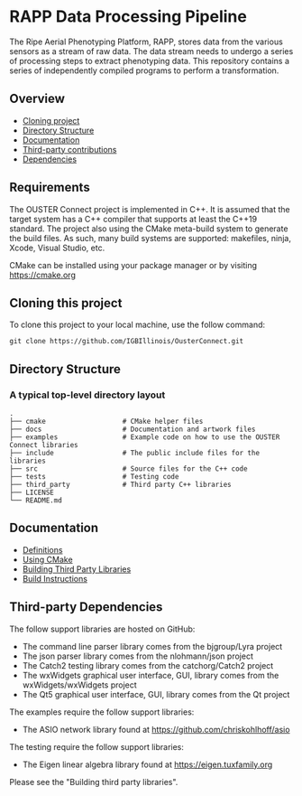 
# RAPP Data Processing Pipeline

The Ripe Aerial Phenotyping Platform, RAPP, stores data from the various sensors as a stream of raw data.  The data stream needs to undergo a series of processing steps to extract phenotyping data.  This repository contains a series of independently compiled programs to perform a transformation. 

## Overview

* [Cloning project](#Cloning-this-project)
* [Directory Structure](#Directory-Structure)
* [Documentation](#Documentation)
* [Third-party contributions](#third-party-Contributions)
* [Dependencies](#Dependencies)

## Requirements

The OUSTER Connect project is implemented in C++.  It is assumed that the target system has a C++ compiler that supports at least the C++19 standard.  The project also using the CMake meta-build system to generate the build files.  As such, many build systems are supported: makefiles, ninja, Xcode, Visual Studio, etc.

CMake can be installed using your package manager or by visiting https://cmake.org

## Cloning this project

To clone this project to your local machine, use the follow command:

    git clone https://github.com/IGBIllinois/OusterConnect.git


## Directory Structure

### A typical top-level directory layout

    .
    ├── cmake                   # CMake helper files
    ├── docs                    # Documentation and artwork files
    ├── examples                # Example code on how to use the OUSTER Connect libraries
    ├── include                 # The public include files for the libraries
    ├── src                     # Source files for the C++ code
    ├── tests                   # Testing code
    ├── third_party             # Third party C++ libraries
    ├── LICENSE
    └── README.md

## Documentation

* [Definitions](docs/definitions.md#top)
* [Using CMake](docs/cmake.md#top)
* [Building Third Party Libraries](docs/build_third_party_libs.md#top)
* [Build Instructions](docs/build.md#top)

## Third-party Dependencies

The follow support libraries are hosted on GitHub:

* The command line parser library comes from the bjgroup/Lyra project
* The json parser library comes from the nlohmann/json project
* The Catch2 testing library comes from the catchorg/Catch2 project
* The wxWidgets graphical user interface, GUI, library comes from the wxWidgets/wxWidgets project
* The Qt5 graphical user interface, GUI, library comes from the Qt project

The examples require the follow support libraries:

* The ASIO network library found at https://github.com/chriskohlhoff/asio

The testing require the follow support libraries:

* The Eigen linear algebra library found at https://eigen.tuxfamily.org

Please see the "Building third party libraries".
